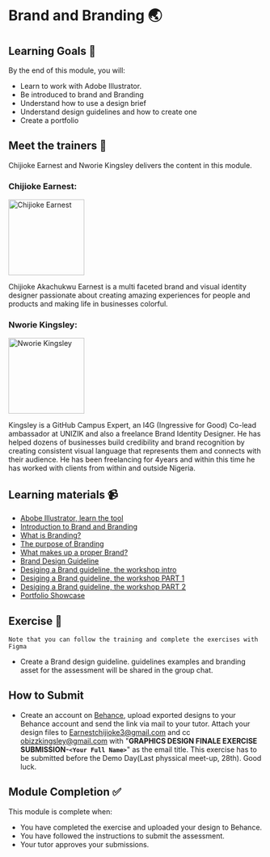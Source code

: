 
# Brand and Branding 🌏

## Learning Goals 🥅

By the end of this module, you will:
-   Learn to work with Adobe Illustrator.
-   Be introduced to brand and Branding
-   Understand how to use a design brief
-   Understand design guidelines and how to create one
-   Create a portfolio

## Meet the trainers 🍎

Chijioke Earnest and Nworie Kingsley delivers the content in this module.


### Chijioke Earnest:  
<img src="https://user-images.githubusercontent.com/55883854/158461363-e1f15757-cecf-4349-a4df-f0adb9ef1f11.jpg" title="Chijioke Earnest" width="150"></img>

Chijioke Akachukwu Earnest is a multi faceted brand and visual identity designer passionate about creating amazing experiences for people and products and making life in businesses colorful. 


### Nworie Kingsley:  
<img src="https://avatars.githubusercontent.com/u/55883854?v=4" title="Nworie Kingsley" width="150"></img>

Kingsley is a GitHub Campus Expert, an I4G (Ingressive for Good) Co-lead ambassador at UNIZIK and also a freelance Brand Identity Designer. He has helped dozens of businesses build credibility and brand recognition by creating consistent visual language that represents them and connects with their audience. He has been freelancing for 4years and within this time he has worked with clients from within and outside Nigeria.



## Learning materials 📹

- [Abobe Illustrator, learn the tool](https://www.youtube.com/watch?v=pPxhEDw98Bc)
- [Introduction to Brand and Branding](https://youtu.be/NC5dHpFiXks)
- [What is Branding?](https://youtu.be/tMl82Ammq7s)
- [The purpose of Branding](https://youtu.be/lcPOwBnRT28)
- [What makes up a proper Brand?](https://youtu.be/Ii5nK2Z2U7U)
- [ Brand Design Guideline](https://youtu.be/lylGVqykKtI)
- [Desiging a Brand guideline, the workshop intro](https://youtu.be/f8Ev6j3YT-M)
- [Desiging a Brand guideline, the workshop PART 1](https://youtu.be/dTIs7t9ycA0)
- [Desiging a Brand guideline, the workshop PART 2](https://youtu.be/CyehkkVDmms)
- [Portfolio Showcase](https://youtu.be/os0PZ0ydfPw)



## Exercise 📝
`Note that you can follow the training and complete the exercises with Figma`
- Create a Brand design guideline. guidelines examples and branding asset for the assessment will be shared in the group chat.


## How to Submit

- Create an account on [Behance](https://www.behance.net/), upload exported designs to your Behance account and send the link via mail to your tutor. Attach your design files to Earnestchijioke3@gmail.com and cc obizzkingsley@gmail.com with "**GRAPHICS DESIGN FINALE EXERCISE SUBMISSION-`<Your Full Name>`**" as the email title. This exercise has to be submitted before the Demo Day(Last physsical meet-up, 28th). Good luck.


## Module Completion ✅

This module is complete when:
-   You have completed the exercise and uploaded your design to Behance.
-   You have followed the instructions to submit the assessment.
-   Your tutor approves your submissions.


